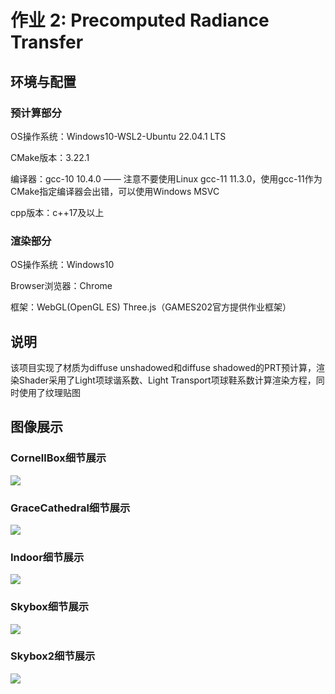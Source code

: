 # 作业 2: Precomputed Radiance Transfer

## 环境与配置

### 预计算部分

OS操作系统：Windows10-WSL2-Ubuntu 22.04.1 LTS

CMake版本：3.22.1

编译器：gcc-10 10.4.0 —— 注意不要使用Linux gcc-11 11.3.0，使用gcc-11作为CMake指定编译器会出错，可以使用Windows MSVC

cpp版本：c++17及以上

### 渲染部分

OS操作系统：Windows10

Browser浏览器：Chrome

框架：WebGL(OpenGL ES) Three.js（GAMES202官方提供作业框架）

## 说明

该项目实现了材质为diffuse unshadowed和diffuse shadowed的PRT预计算，渲染Shader采用了Light项球谐系数、Light Transport项球鞋系数计算渲染方程，同时使用了纹理贴图

## 图像展示

### CornellBox细节展示

<img src="https://github.com/mofashaoye/GAMES202/blob/main/src/2/images/CornellBox/x.png"></img>

### GraceCathedral细节展示

<img src="https://github.com/mofashaoye/GAMES202/blob/main/src/2/images/GraceCathedral/x.png"></img>

### Indoor细节展示

<img src="https://github.com/mofashaoye/GAMES202/blob/main/src/2/images/Indoor/x.png"></img>

### Skybox细节展示

<img src="https://github.com/mofashaoye/GAMES202/blob/main/src/2/images/Skybox/x.png"></img>

### Skybox2细节展示

<img src="https://github.com/mofashaoye/GAMES202/blob/main/src/2/images/Skybox2/x.png"></img>

